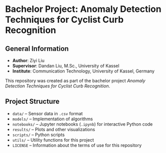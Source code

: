 # Bachelor Project: Anomaly Detection Techniques for Cyclist Curb Recognition

## General Information

- **Author**: Ziyi Liu  
- **Supervisor**: Dandan Liu, M.Sc., University of Kassel  
- **Institute**: Communication Technology, University of Kassel, Germany  

This repository was created as part of the bachelor project *Anomaly Detection Techniques for Cyclist Curb Recognition*.

## Project Structure

- `data/` – Sensor data in `.csv` format  
- `models/` – Implementation of algorithms  
- `notebooks/` – Jupyter notebooks (`.ipynb`) for interactive Python code  
- `results/` – Plots and other visualizations  
- `scripts/` – Python scripts  
- `utils/` – Utility functions for this project  
- `LICENSE` – Information about the terms of use for this repository  

